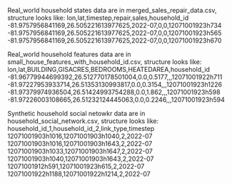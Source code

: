 Real_world household states data are in merged_sales_repair_data.csv, structure looks like:
lon,lat,timestep,repair,sales,household_id
-81.9757956841169,26.505221613977625,2022-07,0,0,12071001923h734
-81.9757956841169,26.505221613977625,2022-07,0,0,12071001923h565
-81.9757956841169,26.505221613977625,2022-07,0,0,12071001923h670

Real_world household features data are in small_house_features_with_household_id.csv, structure looks like:
lon,lat,BUILDING,GISACRES,BEDROOMS,HEATEDAREA,household_id
-81.96779944699392,26.512770178501004,0.0,0.5177,,,12071001922h711
-81.97227953933714,26.51353130993817,0.0,0.3154,,,12071001923h1226
-81.97379974936504,26.51424993754288,0.0,1.862,,,12071001923h598
-81.97226003108665,26.51232124445063,0.0,0.2246,,,12071001923h594

Synthetic household social netowkr data are in household_social_network.csv, structure looks like:
household_id_1,household_id_2,link_type,timestep
12071001903h1016,12071001903h1040,2,2022-07
12071001903h1016,12071001903h1643,2,2022-07
12071001903h1033,12071001903h1647,2,2022-07
12071001903h1040,12071001903h1643,2,2022-07
12071001912h591,12071001923h615,2,2022-07
12071001922h1188,12071001922h1214,2,2022-07
